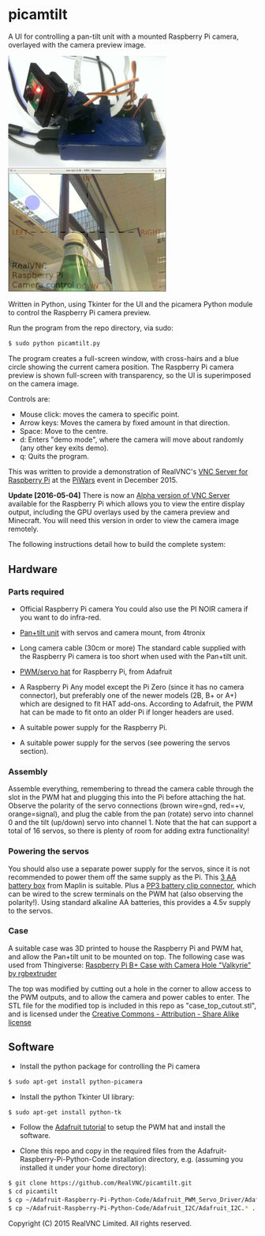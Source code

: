 # picamtilt

A UI for controlling a pan-tilt unit with a mounted Raspberry Pi camera, 
overlayed with the camera preview image.

<img src="hardware.jpg" width="320">
<img src="screenshot.jpg" width="320">

Written in Python, using Tkinter for the UI and the picamera Python module
to control the Raspberry Pi camera preview.

Run the program from the repo directory, via sudo:
```bash
$ sudo python picamtilt.py
```

The program creates a full-screen window, with cross-hairs and a blue circle 
showing the current camera position. The Raspberry Pi camera preview is shown 
full-screen with transparency, so the UI is superimposed on the camera image.

Controls are:
- Mouse click: moves the camera to specific point.
- Arrow keys: Moves the camera by fixed amount in that direction.
- Space: Move to the centre.
- d: Enters "demo mode", where the camera will move about randomly (any other key exits demo).
- q: Quits the program.

This was written to provide a demonstration of RealVNC's
[VNC Server for Raspberry Pi](https://www.realvnc.com/products/vnc/raspberrypi/) 
at the [PiWars](http://piwars.org/) event in December 2015.

**Update [2016-05-04]** There is now an [Alpha version of VNC Server](https://github.com/RealVNC/raspi-preview) available for the Raspberry Pi which allows you to view the entire display output, including the GPU overlays used by the camera preview and Minecraft. You will need this version in order to view the camera image remotely.

The following instructions detail how to build the complete system:

## Hardware

### Parts required

- Official Raspberry Pi camera 
You could also use the PI NOIR camera if you want to do infra-red.

- [Pan+tilt unit](http://4tronix.co.uk/store/index.php?rt=product/product&keyword=tilt&category_id=0&product_id=435) with servos and camera mount, from 4tronix


- Long camera cable (30cm or more)
The standard cable supplied with the Raspberry Pi camera is too short when used
with the Pan+tilt unit.

- [PWM/servo hat](http://www.adafruit.com/products/2327) for Raspberry Pi, from Adafruit


- A Raspberry Pi
Any model except the Pi Zero (since it has no camera connector), but preferably 
one of the newer models (2B, B+ or A+) which are designed to fit HAT add-ons. 
According to Adafruit, the PWM hat can be made to fit onto an older Pi if longer 
headers are used.

- A suitable power supply for the Raspberry Pi.

- A suitable power supply for the servos (see powering the servos section).

### Assembly

Assemble everything, remembering to thread the camera cable through the slot in
the PWM hat and plugging this into the Pi before attaching the hat. Observe the
polarity of the servo connections (brown wire=gnd, red=+v, orange=signal), and 
plug the cable from the pan (rotate) servo into channel 0 and the tilt (up/down) 
servo into channel 1. Note that the hat can support a total of 16 servos, so 
there is plenty of room for adding extra functionality!

### Powering the servos

You should also use a separate power supply for the servos, since it is not 
recommended to power them off the same supply as the Pi. This [3 AA battery box](http://www.maplin.co.uk/p/3-aa-battery-box-yr61r) from Maplin is suitable.
Plus a [PP3 battery clip connector](http://www.maplin.co.uk/p/pp3-snap-battery-clip-hf28f), 
which can be wired to the screw terminals on the PWM hat (also observing the 
polarity!). Using standard alkaline AA batteries, this provides a 4.5v supply
to the servos.

### Case

A suitable case was 3D printed to house the Raspberry Pi and PWM hat, and 
allow the Pan+tilt unit to be mounted on top. The following case was used from
Thingiverse:
[Raspberry Pi B+ Case with Camera Hole "Valkyrie" by rgbextruder](http://www.thingiverse.com/thing:552193)

The top was modified by cutting out a hole in the corner to allow access to the
PWM outputs, and to allow the camera and power cables to enter. The STL file 
for the modified top is included in this repo as "case_top_cutout.stl", and is
licensed under the [Creative Commons - Attribution - Share Alike license](http://creativecommons.org/licenses/by-sa/3.0/)


## Software

- Install the python package for controlling the Pi camera
```bash
$ sudo apt-get install python-picamera
```

- Install the python Tkinter UI library: 
```bash
$ sudo apt-get install python-tk
```

- Follow the [Adafruit tutorial](https://learn.adafruit.com/adafruit-16-channel-pwm-servo-hat-for-raspberry-pi/) 
to setup the PWM hat and install the software.

- Clone this repo and copy in the required files from the Adafruit-Raspberry-Pi-Python-Code
installation directory, e.g. (assuming you installed it under your home directory):
```bash
$ git clone https://github.com/RealVNC/picamtilt.git
$ cd picamtilt
$ cp ~/Adafruit-Raspberry-Pi-Python-Code/Adafruit_PWM_Servo_Driver/Adafruit_PWM_Servo_Driver.* .
$ cp ~/Adafruit-Raspberry-Pi-Python-Code/Adafruit_I2C/Adafruit_I2C.* .
```

Copyright (C) 2015 RealVNC Limited. All rights reserved.
